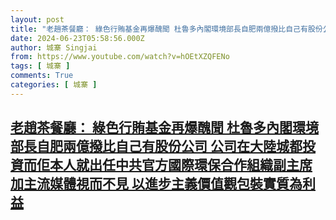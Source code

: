 ```yaml
---
layout: post
title: "老趙茶餐廳： 綠色行賄基金再爆醜聞 杜魯多內閣環境部長自肥兩億撥比自己有股份公司 公司在大陸城都投資而佢本人就出任中共官方國際環保合作組織副主席 加主流媒體視而不見 以進步主義價值觀包裝實質為利益"
date: 2024-06-23T05:58:56.000Z
author: 城寨 Singjai
from: https://www.youtube.com/watch?v=hOEtXZQFENo
tags: [ 城寨 ]
comments: True
categories: [ 城寨 ]
---
```

<!--1719122336000-->
[老趙茶餐廳： 綠色行賄基金再爆醜聞 杜魯多內閣環境部長自肥兩億撥比自己有股份公司 公司在大陸城都投資而佢本人就出任中共官方國際環保合作組織副主席 加主流媒體視而不見 以進步主義價值觀包裝實質為利益](https://www.youtube.com/watch?v=hOEtXZQFENo)
------

<div>

</div>
